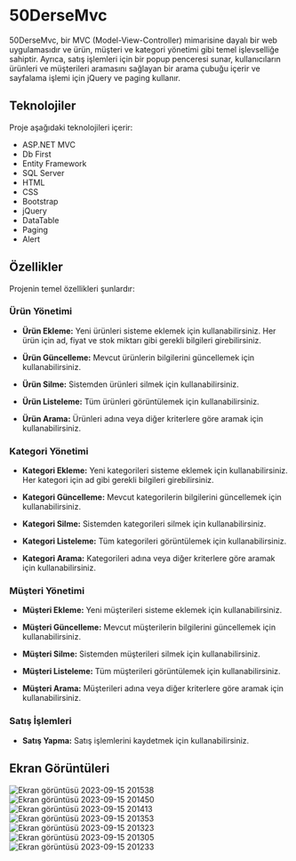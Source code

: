 # 50DerseMvc

50DerseMvc, bir MVC (Model-View-Controller) mimarisine dayalı bir web uygulamasıdır ve ürün, müşteri ve kategori yönetimi gibi temel işlevselliğe sahiptir. Ayrıca, satış işlemleri için bir popup penceresi sunar, kullanıcıların ürünleri ve müşterileri aramasını sağlayan bir arama çubuğu içerir ve sayfalama işlemi için jQuery ve paging kullanır.

## Teknolojiler

Proje aşağıdaki teknolojileri içerir:

- ASP.NET MVC
- Db First
- Entity Framework
- SQL Server
- HTML
- CSS
- Bootstrap
- jQuery
- DataTable
- Paging
- Alert

## Özellikler

Projenin temel özellikleri şunlardır:

### Ürün Yönetimi

- **Ürün Ekleme:** Yeni ürünleri sisteme eklemek için kullanabilirsiniz. Her ürün için ad, fiyat ve stok miktarı gibi gerekli bilgileri girebilirsiniz.

- **Ürün Güncelleme:** Mevcut ürünlerin bilgilerini güncellemek için kullanabilirsiniz.

- **Ürün Silme:** Sistemden ürünleri silmek için kullanabilirsiniz.

- **Ürün Listeleme:** Tüm ürünleri görüntülemek için kullanabilirsiniz.

- **Ürün Arama:** Ürünleri adına veya diğer kriterlere göre aramak için kullanabilirsiniz.

### Kategori Yönetimi

- **Kategori Ekleme:** Yeni kategorileri sisteme eklemek için kullanabilirsiniz. Her kategori için ad gibi gerekli bilgileri girebilirsiniz.

- **Kategori Güncelleme:** Mevcut kategorilerin bilgilerini güncellemek için kullanabilirsiniz.

- **Kategori Silme:** Sistemden kategorileri silmek için kullanabilirsiniz.

- **Kategori Listeleme:** Tüm kategorileri görüntülemek için kullanabilirsiniz.

- **Kategori Arama:** Kategorileri adına veya diğer kriterlere göre aramak için kullanabilirsiniz.

### Müşteri Yönetimi

- **Müşteri Ekleme:** Yeni müşterileri sisteme eklemek için kullanabilirsiniz.

- **Müşteri Güncelleme:** Mevcut müşterilerin bilgilerini güncellemek için kullanabilirsiniz.

- **Müşteri Silme:** Sistemden müşterileri silmek için kullanabilirsiniz.

- **Müşteri Listeleme:** Tüm müşterileri görüntülemek için kullanabilirsiniz.

- **Müşteri Arama:** Müşterileri adına veya diğer kriterlere göre aramak için kullanabilirsiniz.

### Satış İşlemleri

- **Satış Yapma:** Satış işlemlerini kaydetmek için kullanabilirsiniz.
## Ekran Görüntüleri

![Ekran görüntüsü 2023-09-15 201538](https://github.com/Ademyldrrm/50DerseMvc/assets/92265631/105e0817-c649-48bd-b393-1852be0caa0a)
![Ekran görüntüsü 2023-09-15 201450](https://github.com/Ademyldrrm/50DerseMvc/assets/92265631/e0f19d83-d105-416d-855b-45da3f12c11c)
![Ekran görüntüsü 2023-09-15 201413](https://github.com/Ademyldrrm/50DerseMvc/assets/92265631/05132847-db63-4a22-a3ac-7121d76fd405)
![Ekran görüntüsü 2023-09-15 201353](https://github.com/Ademyldrrm/50DerseMvc/assets/92265631/80b0ebd5-c32e-4f79-b42b-be77d2233980)
![Ekran görüntüsü 2023-09-15 201323](https://github.com/Ademyldrrm/50DerseMvc/assets/92265631/5041aac8-dd7e-4788-8193-99c819443e0a)
![Ekran görüntüsü 2023-09-15 201305](https://github.com/Ademyldrrm/50DerseMvc/assets/92265631/02880352-3f5c-4d9a-a93b-94a70a3ab7ae)
![Ekran görüntüsü 2023-09-15 201233](https://github.com/Ademyldrrm/50DerseMvc/assets/92265631/aa307d55-a1ed-4426-a7cf-61f1d85d7ebe)


